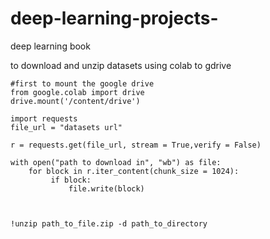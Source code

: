 # deep-learning-projects-
deep learning book


to download and unzip datasets using colab to gdrive
```
#first to mount the google drive
from google.colab import drive
drive.mount('/content/drive')

import requests
file_url = "datasets url"
    
r = requests.get(file_url, stream = True,verify = False) 
  
with open("path to download in", "wb") as file: 
    for block in r.iter_content(chunk_size = 1024):
         if block: 
             file.write(block) 
             
             
             
!unzip path_to_file.zip -d path_to_directory

```
